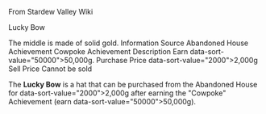 From Stardew Valley Wiki

Lucky Bow

The middle is made of solid gold. Information Source Abandoned House Achievement Cowpoke Achievement Description Earn data-sort-value="50000"&gt;50,000g. Purchase Price data-sort-value="2000"&gt;2,000g Sell Price Cannot be sold

The **Lucky Bow** is a hat that can be purchased from the Abandoned House for data-sort-value="2000"&gt;2,000g after earning the "Cowpoke" Achievement (earn data-sort-value="50000"&gt;50,000g).